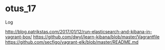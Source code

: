 # otus_17
Log


http://blog.patrikstas.com/2017/01/12/run-elasticsearch-and-kibana-in-vagrant-box/
https://github.com/dwyl/learn-kibana/blob/master/Vagrantfile
https://github.com/secfigo/vagrant-elk/blob/master/README.md
